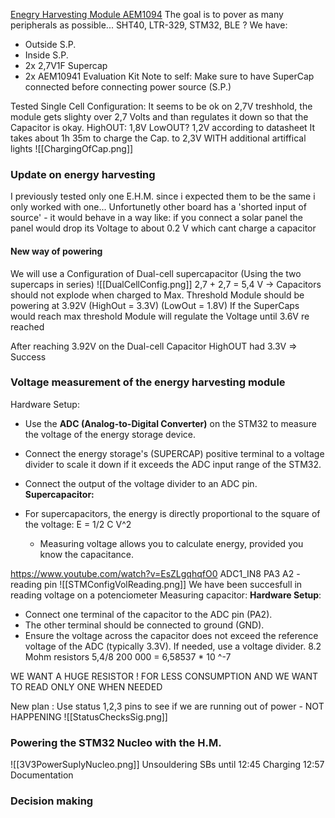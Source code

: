 [Enegry Harvesting Module AEM1094](AEM10941.md)
The goal is to pover as many peripherals as possible... SHT40, LTR-329, STM32, BLE ?
We have:
- Outside S.P.
- Inside S.P.
- 2x 2,7V1F Supercap
- 2x AEM10941 Evaluation Kit 
Note to self: Make sure to have SuperCap connected before connecting power source (S.P.)

Tested Single Cell Configuration: It seems to be ok on 2,7V treshhold, the module gets slighty over 2,7 Volts and than regulates it down so that the Capacitor is okay. 
HighOUT: 1,8V
LowOUT? 1,2V
according to datasheet
It takes about 1h 35m to charge the Cap. to 2,3V WITH additional artiffical lights
![[ChargingOfCap.png]]


### Update on energy harvesting 
I previously tested only one E.H.M. since i expected them to be the same i only worked with one... Unfortunetly other board has a 'shorted input of source' - it would behave in a way like: if you connect a solar panel the panel would drop its Voltage to about 0.2 V which cant charge a capacitor

#### New way of powering 
We will use a Configuration of Dual-cell supercapacitor (Using the two supercaps in series)
![[DualCellConfig.png]]
2,7 + 2,7 = 5,4 V -> Capacitors should not explode when charged to Max. Threshold
Module should be powering at 3.92V  (HighOut = 3.3V) (LowOut = 1.8V)
If the SuperCaps would reach max threshold Module will regulate the Voltage until 3.6V re reached

After reaching 3.92V on the Dual-cell Capacitor  HighOUT had 3.3V => Success


### Voltage measurement of the energy harvesting module
Hardware Setup: 
- Use the **ADC (Analog-to-Digital Converter)** on the STM32 to measure the voltage of the energy storage device.
- Connect the energy storage's (SUPERCAP) positive terminal to a voltage divider to scale it down if it exceeds the ADC input range of the STM32.
- Connect the output of the voltage divider to an ADC pin.
**Supercapacitor:**

- For supercapacitors, the energy is directly proportional to the square of the voltage:
 E = 1/2 C V^2
    - Measuring voltage allows you to calculate energy, provided you know the capacitance.

https://www.youtube.com/watch?v=EsZLgqhqfO0
ADC1_IN8 PA3 A2 - reading pin 
![[STMConfigVolReading.png]]
We have been succesfull in reading voltage on a potenciometer
Measuring capacitor: 
**Hardware Setup**:

- Connect one terminal of the capacitor to the ADC pin (PA2).
- The other terminal should be connected to ground (GND).
- Ensure the voltage across the capacitor does not exceed the reference voltage of the ADC (typically 3.3V). If needed, use a voltage divider.
  8.2 Mohm resistors 
  5,4/8 200 000 = 6,58537 * 10 ^-7
  
 WE WANT A HUGE RESISTOR ! FOR LESS CONSUMPTION 
 AND WE WANT TO READ ONLY ONE WHEN NEEDED

New plan : Use status 1,2,3 pins to see if we are running out of power - NOT HAPPENING
![[StatusChecksSig.png]] 
### Powering the STM32 Nucleo with the H.M.
![[3V3PowerSuplyNucleo.png]]
Unsouldering SBs until 12:45
Charging 12:57
Documentation
### Decision making
